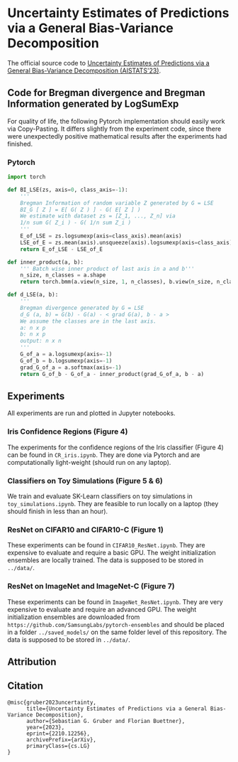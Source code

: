 # Uncertainty Estimates of Predictions via a General Bias-Variance Decomposition

The official source code to [Uncertainty Estimates of Predictions via a General Bias-Variance Decomposition (AISTATS'23)](https://arxiv.org/abs/2210.12256).

## Code for Bregman divergence and Bregman Information generated by LogSumExp

For quality of life, the following Pytorch implementation should easily work via Copy-Pasting.
It differs slightly from the experiment code, since there were unexpectedly positive mathematical results after the experiments had finished.

### Pytorch

```python
import torch

def BI_LSE(zs, axis=0, class_axis=-1):
    '''
    Bregman Information of random variable Z generated by G = LSE
    BI_G [ Z ] = E[ G( Z ) ] - G( E[ Z ] )
    We estimate with dataset zs = [Z_1, ..., Z_n] via
    1/n sum G( Z_i ) - G( 1/n sum Z_i )
    '''
    E_of_LSE = zs.logsumexp(axis=class_axis).mean(axis)
    LSE_of_E = zs.mean(axis).unsqueeze(axis).logsumexp(axis=class_axis).squeeze(axis)
    return E_of_LSE - LSE_of_E

def inner_product(a, b):
    ''' Batch wise inner product of last axis in a and b'''
    n_size, n_classes = a.shape
    return torch.bmm(a.view(n_size, 1, n_classes), b.view(n_size, n_classes, 1)).squeeze(-1).squeeze(-1)

def d_LSE(a, b):
    '''
    Bregman divergence generated by G = LSE
    d_G (a, b) = G(b) - G(a) - < grad G(a), b - a >
    We assume the classes are in the last axis.
    a: n x p
    b: n x p
    output: n x n
    '''
    G_of_a = a.logsumexp(axis=-1)
    G_of_b = b.logsumexp(axis=-1)
    grad_G_of_a = a.softmax(axis=-1)
    return G_of_b - G_of_a - inner_product(grad_G_of_a, b - a)
```

## Experiments

All experiments are run and plotted in Jupyter notebooks.

### Iris Confidence Regions (Figure 4)

The experiments for the confidence regions of the Iris classifier (Figure 4) can be found in `CR_iris.ipynb`.
They are done via Pytorch and are computationally light-weight (should run on any laptop).

### Classifiers on Toy Simulations (Figure 5 & 6)

We train and evaluate SK-Learn classifiers on toy simulations in `toy_simulations.ipynb`.
They are feasible to run locally on a laptop (they should finish in less than an hour).

### ResNet on CIFAR10 and CIFAR10-C (Figure 1)

These experiments can be found in `CIFAR10_ResNet.ipynb`.
They are expensive to evaluate and require a basic GPU.
The weight initialization ensembles are locally trained.
The data is supposed to be stored in `../data/`.

### ResNet on ImageNet and ImageNet-C (Figure 7)

These experiments can be found in `ImageNet_ResNet.ipynb`.
They are very expensive to evaluate and require an advanced GPU.
The weight initialization ensembles are downloaded from `https://github.com/SamsungLabs/pytorch-ensembles` and should be placed in a folder `../saved_models/` on the same folder level of this repository.
The data is supposed to be stored in `../data/`.

## Attribution


## Citation

```
@misc{gruber2023uncertainty,
      title={Uncertainty Estimates of Predictions via a General Bias-Variance Decomposition}, 
      author={Sebastian G. Gruber and Florian Buettner},
      year={2023},
      eprint={2210.12256},
      archivePrefix={arXiv},
      primaryClass={cs.LG}
}
```

